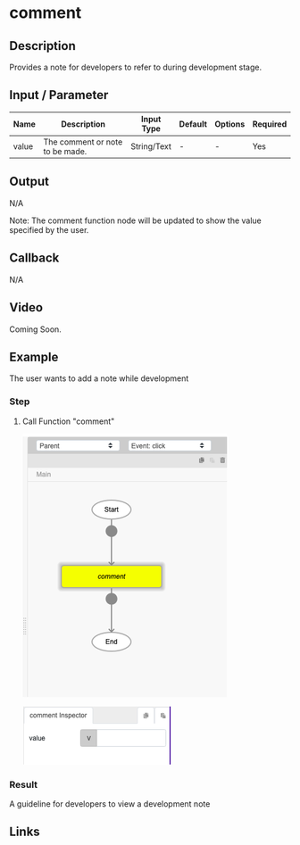 # comment

## Description

Provides a note for developers to refer to during development stage.

## Input / Parameter

| Name | Description | Input Type | Default | Options | Required |
| ------ | ------ | ------ | ------ | ------ | ------ |
| value | The comment or note to be made. | String/Text | - | - | Yes |

## Output

N/A

Note: The comment function node will be updated to show the value specified by the user.

## Callback

N/A

## Video

Coming Soon.

<!-- Format: [![Video]({image-path}?raw=true)]({url-link}) -->

## Example

The user wants to add a note while development 

### Step

1. Call Function "comment"

     ![](./comment-step-1.png)

     ![](./comment-step-2.png)


### Result

A guideline for developers to view a development note 


## Links